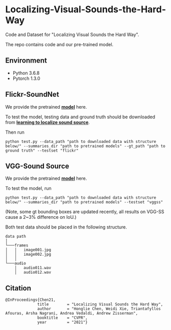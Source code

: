 # Localizing-Visual-Sounds-the-Hard-Way

Code and Dataset for "Localizing Visual Sounds the Hard Way".

The repo contains code and our pre-trained model. 

## Environment

* Python 3.6.8
* Pytorch 1.3.0

## Flickr-SoundNet

We provide the pretrained [**model**](https://www.dropbox.com/s/mbxuzs2at0tbrn3/lvs_soundnet.pth.tar?dl=0) here.

To test the model, testing data and ground truth should be downloaded from [**learning to localize sound source**](https://github.com/ardasnck/learning_to_localize_sound_source).

Then run

```
python test.py --data_path "path to downloaded data with structure below/" --summaries_dir "path to pretrained models" --gt_path "path to ground truth" --testset "flickr"
```


## VGG-Sound Source

We provide the pretrained [**model**](https://www.dropbox.com/s/29s5fayxpqloxk9/lvs_vggss.tar?dl=0) here.

To test the model, run

```
python test.py --data_path "path to downloaded data with structure below/" --summaries_dir "path to pretrained models" --testset "vggss"
```

(Note, some gt bounding boxes are updated recently, all results on VGG-SS cause a 2~3% difference on IoU.)

Both test data should be placed in the following structure.

```
data path
│
└───frames
│   │   image001.jpg
│   │   image002.jpg
│   │
└───audio
    │   audio011.wav
    │   audio012.wav
```




## Citation
```
@InProceedings{Chen21,
              title        = "Localizing Visual Sounds the Hard Way",
              author       = "Honglie Chen, Weidi Xie, Triantafyllos Afouras, Arsha Nagrani, Andrea Vedaldi, Andrew Zisserman",
              booktitle    = "CVPR",
              year         = "2021"}
```